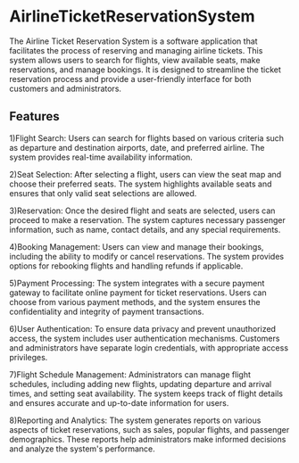 # AirlineTicketReservationSystem
The Airline Ticket Reservation System is a software application that facilitates the process of reserving and managing airline tickets. This system allows users to search for flights, view available seats, make reservations, and manage bookings. It is designed to streamline the ticket reservation process and provide a user-friendly interface for both customers and administrators.

## Features

1)Flight Search: Users can search for flights based on various criteria such as departure and destination airports, date, and preferred airline. The system provides real-time availability information.

2)Seat Selection: After selecting a flight, users can view the seat map and choose their preferred seats. The system highlights available seats and ensures that only valid seat selections are allowed.

3)Reservation: Once the desired flight and seats are selected, users can proceed to make a reservation. The system captures necessary passenger information, such as name, contact details, and any special requirements.

4)Booking Management: Users can view and manage their bookings, including the ability to modify or cancel reservations. The system provides options for rebooking flights and handling refunds if applicable.

5)Payment Processing: The system integrates with a secure payment gateway to facilitate online payment for ticket reservations. Users can choose from various payment methods, and the system ensures the confidentiality and integrity of payment transactions.

6)User Authentication: To ensure data privacy and prevent unauthorized access, the system includes user authentication mechanisms. Customers and administrators have separate login credentials, with appropriate access privileges.

7)Flight Schedule Management: Administrators can manage flight schedules, including adding new flights, updating departure and arrival times, and setting seat availability. The system keeps track of flight details and ensures accurate and up-to-date information for users.

8)Reporting and Analytics: The system generates reports on various aspects of ticket reservations, such as sales, popular flights, and passenger demographics. These reports help administrators make informed decisions and analyze the system's performance.
